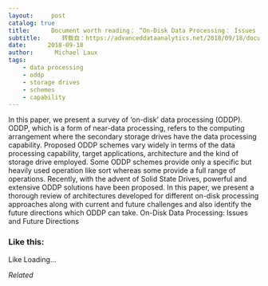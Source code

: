 ```yaml
---
layout:     post
catalog: true
title:      Document worth reading： “On-Disk Data Processing： Issues and Future Directions”
subtitle:      转载自：https://advanceddataanalytics.net/2018/09/18/document-worth-reading-on-disk-data-processing-issues-and-future-directions/
date:      2018-09-18
author:      Michael Laux
tags:
    - data processing
    - oddp
    - storage drives
    - schemes
    - capability
---
```


In this paper, we present a survey of ‘on-disk’ data processing (ODDP). ODDP, which is a form of near-data processing, refers to the computing arrangement where the secondary storage drives have the data processing capability. Proposed ODDP schemes vary widely in terms of the data processing capability, target applications, architecture and the kind of storage drive employed. Some ODDP schemes provide only a specific but heavily used operation like sort whereas some provide a full range of operations. Recently, with the advent of Solid State Drives, powerful and extensive ODDP solutions have been proposed. In this paper, we present a thorough review of architectures developed for different on-disk processing approaches along with current and future challenges and also identify the future directions which ODDP can take. On-Disk Data Processing: Issues and Future Directions





### Like this:

Like Loading...


*Related*

